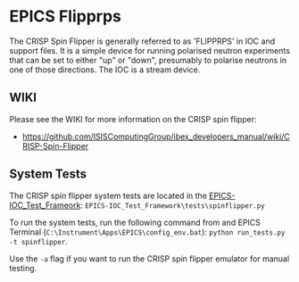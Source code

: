 # EPICS Flipprps

The CRISP Spin Flipper is generally referred to as 'FLIPPRPS' in IOC and support files. It is a simple device for running polarised neutron experiments that can be set to either "up" or "down", presumably to polarise neutrons in one of those directions. The IOC is a stream device.

## WIKI
Please see the WIKI for more information on the CRISP spin flipper:
- https://github.com/ISISComputingGroup/ibex_developers_manual/wiki/CRISP-Spin-Flipper

## System Tests
The CRISP spin flipper system tests are located in the [EPICS-IOC_Test_Frameork](https://github.com/ISISComputingGroup/EPICS-IOC_Test_Framework): `EPICS-IOC_Test_Framework\tests\spinflipper.py`

To run the system tests, run the following command from and EPICS Terminal (`C:\Instrument\Apps\EPICS\config_env.bat`): `python run_tests.py -t spinflipper`.

Use the `-a` flag if you want to run the CRISP spin flipper emulator for manual testing.
